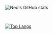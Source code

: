 ![Neo's GitHub stats](https://github-readme-stats-one-gules.vercel.app/api?username=Altair200333&hide=contribs,prs&theme=tokyonight&count_private=true)

<br>

[![Top Langs](https://github-readme-stats-one-gules.vercel.app/api/top-langs/?username=Altair200333&hide=html,C,Objective-C&count_private=true&langs_count=7&theme=tokyonight&layout=compact)](https://github.com/Altair200333/github-readme-stats)

